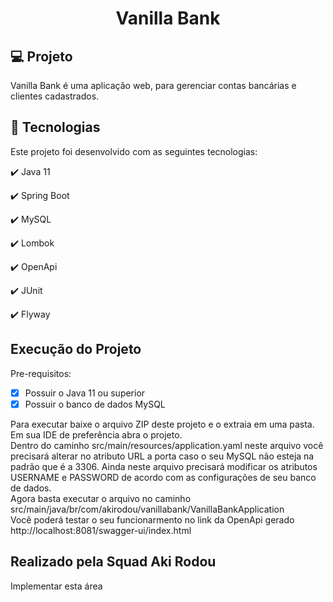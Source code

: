 <h1 align="center">
  Vanilla Bank
</h1>


## 💻 Projeto

Vanilla Bank é uma aplicação web, para gerenciar contas bancárias e clientes cadastrados.

## 🚀 Tecnologias

Este projeto foi desenvolvido com as seguintes tecnologias:

✔️ Java 11

✔️ Spring Boot

✔️ MySQL

✔️ Lombok

✔️ OpenApi

✔️ JUnit

✔️ Flyway

##  Execução do Projeto

Pre-requisitos:

- [x] Possuir o Java 11 ou superior
- [x] Possuir o banco de dados MySQL

Para executar baixe o arquivo ZIP deste projeto e o extraia em uma pasta.<br>
Em sua IDE de preferência abra o projeto.<br>
Dentro do caminho src/main/resources/application.yaml neste arquivo você precisará alterar no atributo URL a porta caso o seu MySQL não esteja na padrão que é a 3306. Ainda neste arquivo precisará modificar os atributos USERNAME e PASSWORD de acordo com as configurações de seu banco de dados.
<br>
Agora basta executar o arquivo no caminho src/main/java/br/com/akirodou/vanillabank/VanillaBankApplication  <br>
Você poderá testar o seu funcionarmento no link da OpenApi gerado http://localhost:8081/swagger-ui/index.html

##  Realizado pela Squad Aki Rodou
Implementar esta área